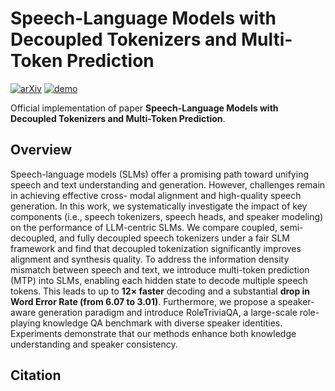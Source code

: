 # Speech-Language Models with Decoupled Tokenizers and Multi-Token Prediction
[![arXiv]()]()
[![demo](https://img.shields.io/badge/GitHub-Demo%20page-orange.svg)](https://cnxupupup.github.io/SLM-Decoupled-MTP-Demo)


Official implementation of paper **Speech-Language Models with Decoupled Tokenizers and Multi-Token Prediction**.

## Overview
Speech-language models (SLMs) offer a promising path toward unifying speech and text understanding and generation. However, challenges remain in achieving effective cross- modal alignment and high-quality speech generation. In this work, we systematically investigate the impact of key components (i.e., speech tokenizers, speech heads, and speaker modeling) on the performance of LLM-centric SLMs. We compare coupled, semi-decoupled, and fully decoupled speech tokenizers under a fair SLM framework and find that decoupled tokenization significantly improves alignment and synthesis quality. To address the information density mismatch between speech and text, we introduce multi-token prediction (MTP) into SLMs, enabling each hidden state to decode
multiple speech tokens. This leads to up to **12× faster** decoding and a substantial **drop in Word Error Rate (from 6.07 to 3.01)**. Furthermore, we propose a speaker-aware generation paradigm and introduce RoleTriviaQA, a large-scale role-playing knowledge QA benchmark with diverse speaker identities. Experiments demonstrate that our methods enhance both knowledge understanding and speaker consistency.


## Citation
```text

```